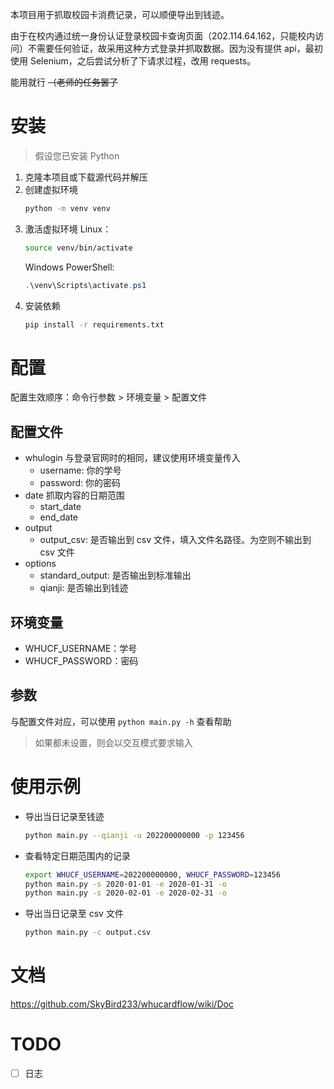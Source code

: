 本项目用于抓取校园卡消费记录，可以顺便导出到钱迹。

由于在校内通过统一身份认证登录校园卡查询页面（202.114.64.162，只能校内访问）不需要任何验证，故采用这种方式登录并抓取数据。因为没有提供 api，最初使用 Selenium，之后尝试分析了下请求过程，改用 requests。

能用就行 ~~（老师的任务罢了~~

# 安装
> 假设您已安装 Python

1. 克隆本项目或下载源代码并解压
2. 创建虚拟环境
    ```bash
    python -m venv venv
    ```
3. 激活虚拟环境
    Linux：
    ```bash
    source venv/bin/activate
    ```
    Windows PowerShell:
    ```PowerShell
    .\venv\Scripts\activate.ps1
    ```
4. 安装依赖
    ```bash
    pip install -r requirements.txt
    ```


# 配置
配置生效顺序：命令行参数 > 环境变量 > 配置文件
## 配置文件
- whulogin
    与登录官网时的相同，建议使用环境变量传入
    - username: 你的学号
    - password: 你的密码
- date
    抓取内容的日期范围
    - start_date
    - end_date
- output
    - output_csv: 是否输出到 csv 文件，填入文件名路径。为空则不输出到 csv 文件
- options
    - standard_output: 是否输出到标准输出
    - qianji: 是否输出到钱迹

## 环境变量
- WHUCF_USERNAME：学号
- WHUCF_PASSWORD：密码

## 参数
与配置文件对应，可以使用 `python main.py -h` 查看帮助

> 如果都未设置，则会以交互模式要求输入


# 使用示例
- 导出当日记录至钱迹
    ```bash
    python main.py --qianji -u 202200000000 -p 123456
    ```
- 查看特定日期范围内的记录
    ```bash
    export WHUCF_USERNAME=202200000000, WHUCF_PASSWORD=123456
    python main.py -s 2020-01-01 -e 2020-01-31 -o
    python main.py -s 2020-02-01 -e 2020-02-31 -o
    ```
- 导出当日记录至 csv 文件
    ```bash
    python main.py -c output.csv
    ```

# 文档
https://github.com/SkyBird233/whucardflow/wiki/Doc

# TODO
- [ ] 日志
